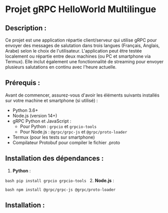 # Projet gRPC HelloWorld Multilingue

## Description :
Ce projet est une application répartie client/serveur qui utilise gRPC pour envoyer des messages de salutation dans trois langues (Français, Anglais, Arabe) selon le choix de l'utilisateur. L'application peut être testée localement ou répartie entre deux machines (ou PC et smartphone via Termux). Elle inclut également une fonctionnalité de streaming pour envoyer plusieurs salutations en continu avec l'heure actuelle.

## Prérequis :
Avant de commencer, assurez-vous d'avoir les éléments suivants installés sur votre machine et smartphone (si utilisé) :
- Python 3.6+
- Node.js (version 14+)
- gRPC Python et JavaScript :
  - Pour Python : `grpcio` et `grpcio-tools`
  - Pour Node.js : `@grpc/grpc-js` et `@grpc/proto-loader`
- Termux (pour les tests sur smartphone)
- Compilateur Protobuf pour compiler le fichier .proto

## Installation des dépendances :
1. **Python** :

``bash
   pip install grpcio grpcio-tools
``
2. **Node.js** :

``bash
    npm install @grpc/grpc-js @grpc/proto-loader
``

## Installation :
